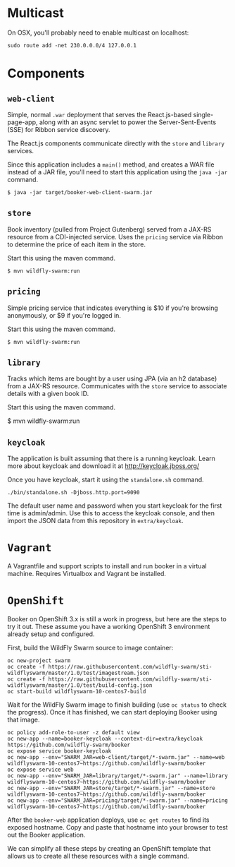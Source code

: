 # Multicast

On OSX, you'll probably need to enable multicast on localhost:

    sudo route add -net 230.0.0.0/4 127.0.0.1

# Components

## `web-client`

Simple, normal `.war` deployment that serves the React.js-based
single-page-app, along with an async servlet to power the
Server-Sent-Events (SSE) for Ribbon service discovery.

The React.js components communicate directly with the `store`
and `library` services.

Since this application includes a `main()` method, and creates
a WAR file instead of a JAR file, you'll need to start this
application using the `java -jar` command.

    $ java -jar target/booker-web-client-swarm.jar

##  `store`

Book inventory (pulled from Project Gutenberg) served from
a JAX-RS resource from a CDI-injected service.  Uses the
`pricing` service via Ribbon to determine the price of each
item in the store.

Start this using the maven command.

    $ mvn wildfly-swarm:run

## `pricing`

Simple pricing service that indicates everything is $10 if
you're browsing anonymously, or $9 if you're logged in.

Start this using the maven command.

    $ mvn wildfly-swarm:run

## `library`

Tracks which items are bought by a user using JPA (via an h2
database) from a JAX-RS resource.  Communicates with the `store`
service to associate details with a given book ID.

Start this using the maven command.

$ mvn wildfly-swarm:run

## `keycloak`

The application is built assuming that there is a running keycloak.
Learn more about keycloak and download it at http://keycloak.jboss.org/

Once you have keycloak, start it using the `standalone.sh` command.

    ./bin/standalone.sh -Djboss.http.port=9090

The default user name and password when you start keycloak for the first
time is admin/admin. Use this to access the keycloak console, and then
import the JSON data from this repository in `extra/keycloak`.

# `Vagrant`
A Vagrantfile and support scripts to install and run booker in a
virtual machine. Requires Virtualbox and Vagrant be installed.

# `OpenShift`

Booker on OpenShift 3.x is still a work in progress, but here are the
steps to try it out. These assume you have a working OpenShift 3
environment already setup and configured.

First, build the WildFly Swarm source to image container:

    oc new-project swarm
    oc create -f https://raw.githubusercontent.com/wildfly-swarm/sti-wildflyswarm/master/1.0/test/imagestream.json
    oc create -f https://raw.githubusercontent.com/wildfly-swarm/sti-wildflyswarm/master/1.0/test/build-config.json
    oc start-build wildflyswarm-10-centos7-build

Wait for the WildFly Swarm image to finish building (use `oc status` to
check the progress). Once it has finished, we can start deploying
Booker using that image.

    oc policy add-role-to-user -z default view
    oc new-app --name=booker-keycloak --context-dir=extra/keycloak https://github.com/wildfly-swarm/booker
    oc expose service booker-keycloak
    oc new-app --env="SWARM_JAR=web-client/target/*-swarm.jar" --name=web wildflyswarm-10-centos7~https://github.com/wildfly-swarm/booker
    oc expose service web
    oc new-app --env="SWARM_JAR=library/target/*-swarm.jar" --name=library wildflyswarm-10-centos7~https://github.com/wildfly-swarm/booker
    oc new-app --env="SWARM_JAR=store/target/*-swarm.jar" --name=store wildflyswarm-10-centos7~https://github.com/wildfly-swarm/booker
    oc new-app --env="SWARM_JAR=pricing/target/*-swarm.jar" --name=pricing wildflyswarm-10-centos7~https://github.com/wildfly-swarm/booker

After the `booker-web` application deploys, use `oc get routes` to
find its exposed hostname. Copy and paste that hostname into your
browser to test out the Booker application.

We can simplify all these steps by creating an OpenShift template that
allows us to create all these resources with a single command.
